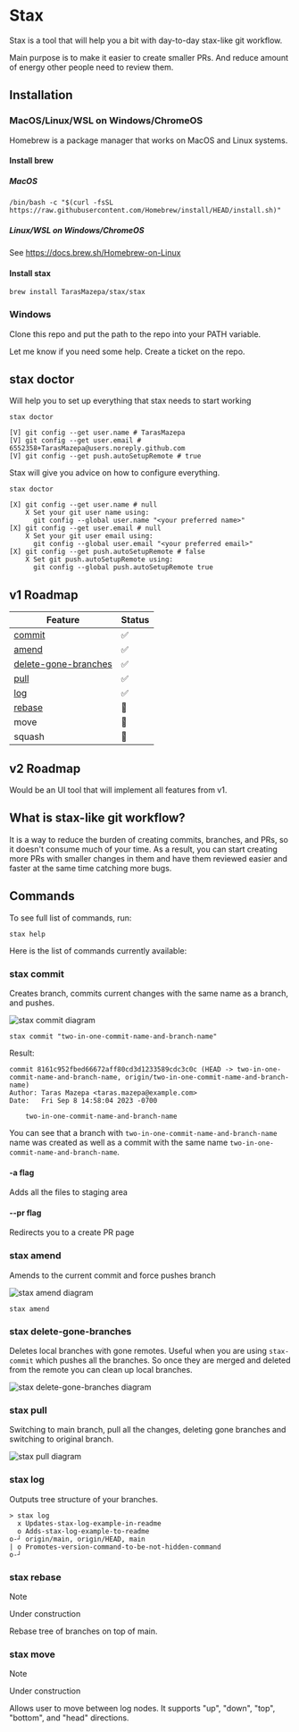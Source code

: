 # Stax

Stax is a tool that will help you a bit with day-to-day stax-like git workflow.

Main purpose is to make it easier to create smaller PRs. And reduce amount of energy other people
need to review them.

## Installation

### MacOS/Linux/WSL on Windows/ChromeOS

Homebrew is a package manager that works on MacOS and Linux systems.

#### Install brew

##### MacOS

```
/bin/bash -c "$(curl -fsSL https://raw.githubusercontent.com/Homebrew/install/HEAD/install.sh)"
```

##### Linux/WSL on Windows/ChromeOS

See https://docs.brew.sh/Homebrew-on-Linux

#### Install stax

```
brew install TarasMazepa/stax/stax
```

### Windows

Clone this repo and put the path to the repo into your PATH variable.

Let me know if you need some help. Create a ticket on the repo.

## stax doctor

Will help you to set up everything that stax needs to start working

```
stax doctor
```

```
[V] git config --get user.name # TarasMazepa
[V] git config --get user.email # 6552358+TarasMazepa@users.noreply.github.com
[V] git config --get push.autoSetupRemote # true
```

Stax will give you advice on how to configure everything.

```
stax doctor
```

```
[X] git config --get user.name # null
    X Set your git user name using:
      git config --global user.name "<your preferred name>"
[X] git config --get user.email # null
    X Set your git user email using:
      git config --global user.email "<your preferred email>"
[X] git config --get push.autoSetupRemote # false
    X Set git push.autoSetupRemote using:
      git config --global push.autoSetupRemote true
```

## v1 Roadmap

| Feature                                            | Status |
|----------------------------------------------------|--------|
| [commit](#stax-commit)                             | ✅      |
| [amend](#stax-amend)                               | ✅      |
| [delete-gone-branches](#stax-delete-gone-branches) | ✅      |
| [pull](#stax-pull)                                 | ✅      |
| [log](#stax-log)                                   | ✅      |
| [rebase](#stax-rebase)                             | 🚧     |
| move                                               | 🚧     |
| squash                                             | 🔲     |

## v2 Roadmap

Would be an UI tool that will implement all features from v1.

## What is stax-like git workflow?

It is a way to reduce the burden of creating commits, branches, and PRs, so it doesn't consume much
of your time. As a result, you can start creating more PRs with smaller changes in them and have
them reviewed easier and faster at the same time catching more bugs.

## Commands

To see full list of commands, run:

```
stax help
```

Here is the list of commands currently available:

### stax commit

Creates branch, commits current changes with the same name as a branch, and pushes.

![stax commit diagram](https://github.com/TarasMazepa/stax/assets/6552358/013c5848-1697-49b2-a1b2-17f17eeea9cb)

```
stax commit "two-in-one-commit-name-and-branch-name"
```

Result:

```
commit 8161c952fbed66672aff80cd3d1233589cdc3c0c (HEAD -> two-in-one-commit-name-and-branch-name, origin/two-in-one-commit-name-and-branch-name)
Author: Taras Mazepa <taras.mazepa@example.com>
Date:   Fri Sep 8 14:58:04 2023 -0700

    two-in-one-commit-name-and-branch-name

```

You can see that a branch with `two-in-one-commit-name-and-branch-name` name was created as well as
a commit with the same name `two-in-one-commit-name-and-branch-name`.

#### -a flag

Adds all the files to staging area

#### --pr flag

Redirects you to a create PR page

### stax amend

Amends to the current commit and force pushes branch

![stax amend diagram](https://github.com/TarasMazepa/stax/assets/6552358/c3025256-2e4f-4c8f-95c1-095ab9b8b514)

```
stax amend
```

### stax delete-gone-branches

Deletes local branches with gone remotes. Useful when you are using `stax-commit` which pushes all
the branches. So once they are merged and deleted from the remote you can clean up local branches.

![stax delete-gone-branches diagram](https://github.com/TarasMazepa/stax/assets/6552358/55be3cf5-3667-4568-a8b0-785f623ec680)

### stax pull

Switching to main branch, pull all the changes, deleting gone branches and switching to original
branch.

![stax pull diagram](https://github.com/TarasMazepa/stax/assets/6552358/581b2384-2cce-4e78-9be2-76241e0f6c8e)

### stax log

Outputs tree structure of your branches.

```
> stax log
  x Updates-stax-log-example-in-readme
  o Adds-stax-log-example-to-readme
o-┘ origin/main, origin/HEAD, main
| o Promotes-version-command-to-be-not-hidden-command
o-┘
```

### stax rebase

> [!NOTE]
> Under construction

Rebase tree of branches on top of main.

### stax move

> [!NOTE]
> Under construction

Allows user to move between log nodes. It supports "up", "down", "top", "bottom", and "head" directions.
